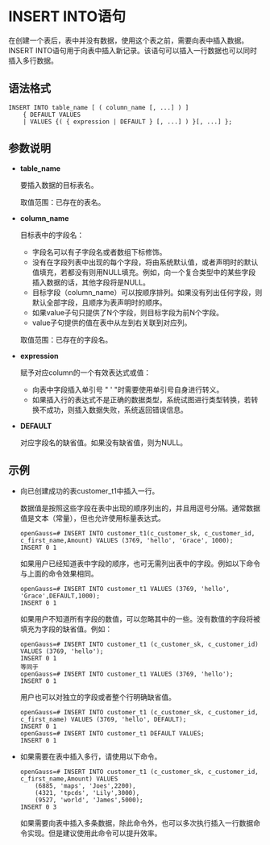# INSERT INTO语句

在创建一个表后，表中并没有数据，使用这个表之前，需要向表中插入数据。INSERT INTO语句用于向表中插入新记录。该语句可以插入一行数据也可以同时插入多行数据。

## 语法格式<a name="section935114915543"></a>

```
INSERT INTO table_name [ ( column_name [, ...] ) ]
    { DEFAULT VALUES
    | VALUES {( { expression | DEFAULT } [, ...] ) }[, ...] };
```

## 参数说明<a name="section932010594419"></a>

-   **table\_name**

    要插入数据的目标表名。

    取值范围：已存在的表名。

-   **column\_name**

    目标表中的字段名：

    -   字段名可以有子字段名或者数组下标修饰。
    -   没有在字段列表中出现的每个字段，将由系统默认值，或者声明时的默认值填充，若都没有则用NULL填充。例如，向一个复合类型中的某些字段插入数据的话，其他字段将是NULL。
    -   目标字段（column\_name）可以按顺序排列。如果没有列出任何字段，则默认全部字段，且顺序为表声明时的顺序。
    -   如果value子句只提供了N个字段，则目标字段为前N个字段。
    -   value子句提供的值在表中从左到右关联到对应列。

    取值范围：已存在的字段名。

-   **expression**

    赋予对应column的一个有效表达式或值：

    -   向表中字段插入单引号 " ' "时需要使用单引号自身进行转义。
    -   如果插入行的表达式不是正确的数据类型，系统试图进行类型转换，若转换不成功，则插入数据失败，系统返回错误信息。

-   **DEFAULT**

    对应字段名的缺省值。如果没有缺省值，则为NULL。


## 示例<a name="section16704153143"></a>

-   向已创建成功的表customer\_t1中插入一行。

    数据值是按照这些字段在表中出现的顺序列出的，并且用逗号分隔。通常数据值是文本（常量），但也允许使用标量表达式。

    ```
    openGauss=# INSERT INTO customer_t1(c_customer_sk, c_customer_id, c_first_name,Amount) VALUES (3769, 'hello', 'Grace', 1000);
    INSERT 0 1
    ```

    如果用户已经知道表中字段的顺序，也可无需列出表中的字段。例如以下命令与上面的命令效果相同。

    ```
    openGauss=# INSERT INTO customer_t1 VALUES (3769, 'hello', 'Grace',DEFAULT,1000);
    INSERT 0 1
    ```

    如果用户不知道所有字段的数值，可以忽略其中的一些。没有数值的字段将被填充为字段的缺省值。例如：

    ```
    openGauss=# INSERT INTO customer_t1 (c_customer_sk, c_customer_id) VALUES (3769, 'hello');
    INSERT 0 1
    等同于
    openGauss=# INSERT INTO customer_t1 VALUES (3769, 'hello');
    INSERT 0 1
    ```

    用户也可以对独立的字段或者整个行明确缺省值。

    ```
    openGauss=# INSERT INTO customer_t1 (c_customer_sk, c_customer_id, c_first_name) VALUES (3769, 'hello', DEFAULT);  
    INSERT 0 1
    openGauss=# INSERT INTO customer_t1 DEFAULT VALUES;
    INSERT 0 1
    ```

-   如果需要在表中插入多行，请使用以下命令。

    ```
    openGauss=# INSERT INTO customer_t1 (c_customer_sk, c_customer_id, c_first_name,Amount) VALUES 
        (6885, 'maps', 'Joes',2200),
        (4321, 'tpcds', 'Lily',3000),
        (9527, 'world', 'James',5000);
    INSERT 0 3
    ```

    如果需要向表中插入多条数据，除此命令外，也可以多次执行插入一行数据命令实现。但是建议使用此命令可以提升效率。


